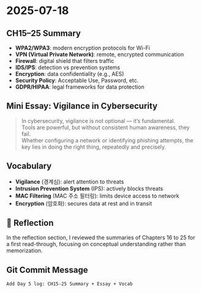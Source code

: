 # 2025-07-18 

## CH15–25 Summary
- **WPA2/WPA3**: modern encryption protocols for Wi-Fi
- **VPN (Virtual Private Network)**: remote, encrypted communication
- **Firewall**: digital shield that filters traffic
- **IDS/IPS**: detection vs prevention systems
- **Encryption**: data confidentiality (e.g., AES)
- **Security Policy**: Acceptable Use, Password, etc.
- **GDPR/HIPAA**: legal frameworks for data protection

## Mini Essay: Vigilance in Cybersecurity
> In cybersecurity, vigilance is not optional — it’s fundamental.  
> Tools are powerful, but without consistent human awareness, they fail.  
> Whether configuring a network or identifying phishing attempts, the key lies in doing the right thing, repeatedly and precisely.

## Vocabulary
- **Vigilance** (경계심): alert attention to threats
- **Intrusion Prevention System** (IPS): actively blocks threats
- **MAC Filtering** (MAC 주소 필터링): limits device access to network
- **Encryption** (암호화): secures data at rest and in transit

## 💭 Reflection
In the reflection section, I reviewed the summaries of Chapters 16 to 25 for a first read-through, focusing on conceptual understanding rather than memorization.


## Git Commit Message
`Add Day 5 log: CH15-25 Summary + Essay + Vocab`
